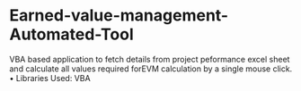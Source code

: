 # Earned-value-management-Automated-Tool
VBA based application to fetch details from
project peformance excel sheet and calculate
all values required forEVM calculation by a
single mouse click.
• Libraries Used: VBA
